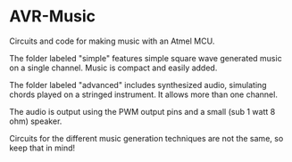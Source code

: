 # AVR-Music
Circuits and code for making music with an Atmel MCU.

The folder labeled "simple" features simple square wave generated music on a single channel. Music is compact and easily added.

The folder labeled "advanced" includes synthesized audio, simulating chords played on a stringed instrument. It allows more than one channel.

The audio is output using the PWM output pins and a small (sub 1 watt 8 ohm) speaker.

Circuits for the different music generation techniques are not the same, so keep that in mind!
